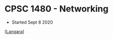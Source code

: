 # CPSC 1480 - Networking

- Started Sept 8 2020

[[Langara]]

[//begin]: # "Autogenerated link references for markdown compatibility"
[Langara]: langara "Langara"
[//end]: # "Autogenerated link references"
